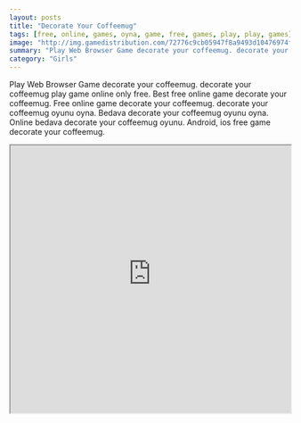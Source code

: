 ```yaml
---
layout: posts
title: "Decorate Your Coffeemug"
tags: [free, online, games, oyna, game, free, games, play, play, games]
image: "http://img.gamedistribution.com/72776c9cb05947f8a9493d10476974ff.jpg"
summary: "Play Web Browser Game decorate your coffeemug. decorate your coffeemug play game online only free. Best free online game decorate your coffeemug. Free online game decorate your coffeemug. decorate your coffeemug oyunu oyna. Bedava decorate your coffeemug oyunu oyna. Online bedava decorate your coffeemug oyunu. Android, ios free game decorate your coffeemug."
category: "Girls"
---
```


Play Web Browser Game decorate your coffeemug. decorate your coffeemug play game online only free. Best free online game decorate your coffeemug. Free online game decorate your coffeemug. decorate your coffeemug oyunu oyna. Bedava decorate your coffeemug oyunu oyna. Online bedava decorate your coffeemug oyunu. Android, ios free game decorate your coffeemug.

<iframe width="100%" height="480px;" src="http://flash.gamedistribution.com?game=72776c9cb05947f8a9493d10476974ff"></iframe>